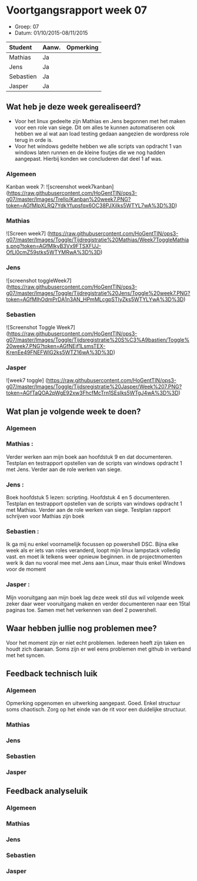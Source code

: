 # Voortgangsrapport week 07

* Groep: 07
* Datum: 01/10/2015-08/11/2015

| Student  | Aanw. | Opmerking |
| :---     | :---  | :---      |
| Mathias  |  Ja   |           |
| Jens     |  Ja   |           |
| Sebastien|  Ja   |           |
| Jasper   |  Ja   |           |



## Wat heb je deze week gerealiseerd?
- Voor het linux gedeelte zijn Mathias en Jens begonnen met het maken voor een role van siege. Dit om alles te kunnen automatiseren ook hebben we al wat aan load testing gedaan aangezien de wordpress role terug in orde is.
- Voor het windows gedelte hebben we alle scripts van opdracht 1 van windows laten runnen en de kleine foutjes die we nog hadden aangepast. Hierbij konden we concluderen dat deel 1 af was.
### Algemeen

Kanban week 7:
![screenshot week7kanban] (https://raw.githubusercontent.com/HoGentTIN/ops3-g07/master/Images/Trello/Kanban%20week7.PNG?token=AGfMlpXLRQ7YdkYfupsfqx6OC38PJXiIks5WTYL7wA%3D%3D)

### Mathias

![Screen week7] (https://raw.githubusercontent.com/HoGentTIN/ops3-g07/master/Images/Toggle/Tijdregistratie%20Mathias/Week7ToggleMathias.png?token=AGfMlkyB3Vx9FTSXFUJ-OfLl0cmZ59stks5WTYMRwA%3D%3D)

### Jens

![screenshot toggleWeek7] (https://raw.githubusercontent.com/HoGentTIN/ops3-g07/master/Images/Toggle/Tijdregistratie%20Jens/Toggle%20week7.PNG?token=AGfMlhOdmPrDA1n3AN_HPmMLcgpSTIyZks5WTYLYwA%3D%3D)

### Sebastien
![Screenshot Toggle Week7] (https://raw.githubusercontent.com/HoGentTIN/ops3-g07/master/Images/Toggle/Tijdsregistratie%20S%C3%A9bastien/Toggle%20week7.PNG?token=AGfNEjf1LsmsTEX-KrenEe49FNEFWlG2ks5WTZ16wA%3D%3D)

### Jasper

![week7 toggle] (https://raw.githubusercontent.com/HoGentTIN/ops3-g07/master/Images/Toggle/Tijdsregistratie%20Jasper/Week%207.PNG?token=AGfTaQOA2pWgE92xw3FhcfMcTrn1SEsIks5WTgJ4wA%3D%3D)



## Wat plan je volgende week te doen?

### Algemeen
### Mathias : 
Verder werken aan mijn boek aan hoofdstuk 9 en dat documenteren. Testplan en testrapport opstellen van de scripts van windows opdracht 1 met Jens. Verder aan de role werken van siege.
### Jens :  
Boek hoofdstuk 5 lezen: scripting. Hoofdstuk 4 en 5 documenteren. Testplan en testrapport opstellen van de scripts van windows opdracht 1 met Mathias. Verder aan de role werken van siege. Testplan rapport schrijven voor Mathias zijn boek
### Sebastien : 
Ik ga mij nu enkel voornamelijk focussen op powershell DSC. Bijna elke week als er iets van roles veranderd, loopt mijn linux lampstack volledig vast. en moet ik telkens weer opnieuw beginnen. in de projectmomenten werk ik dan nu vooral mee met Jens aan Linux, maar thuis enkel Windows voor de moment

### Jasper : 
Mijn vooruitgang aan mijn boek lag deze week stil dus wil volgende week zeker daar weer vooruitgang maken en verder documenteren naar een 15tal paginas toe. Samen met het verkennen van deel 2 powershell.


## Waar hebben jullie nog problemen mee?

Voor het moment zijn er niet echt problemen. Iedereen heeft zijn taken en houdt zich daaraan. Soms zijn er wel eens problemen met github in verband met het syncen.
## Feedback technisch luik

### Algemeen
Opmerking opgenomen en uitwerking aangepast. Goed. Enkel structuur soms chaotisch. Zorg op het einde van de rit voor een duidelijke structuur.

### Mathias
### Jens
### Sebastien
### Jasper

## Feedback analyseluik

### Algemeen
 
### Mathias
### Jens
### Sebastien
### Jasper

